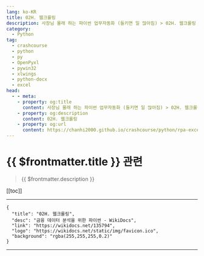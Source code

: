 ```yaml
---
lang: ko-KR
title: 02H. 웹크롤링 
description: 사장님 몰래 하는 파이썬 업무자동화 (들키면 일 많아짐) > 02H. 웹크롤링 
category:
  - Python
tag: 
  - crashcourse
  - python
  - py
  - OpenPyxl
  - pywin32
  - xlwings
  - python-docx
  - excel
head:
  - - meta:
    - property: og:title
      content: 사장님 몰래 하는 파이썬 업무자동화 (들키면 일 많아짐) > 02H. 웹크롤링 
    - property: og:description
      content: 02H. 웹크롤링 
    - property: og:url
      content: https://chanhi2000.github.io/crashcourse/python/rpa-excel/02h.html
---
```


# {{ $frontmatter.title }} 관련

> {{ $frontmatter.description }}

[[toc]]

---

```component VPCard
{
  "title": "02H. 웹크롤링",
  "desc": "금융 데이터 분석을 위한 파이썬 - WikiDocs",
  "link": "https://wikidocs.net/135794",
  "logo": "https://wikidocs.net/static/img/favicon.ico",
  "background": "rgba(255,255,255,0.2)"
}
```

---

<TagLinks />